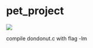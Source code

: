 # pet_project

<img src ="https://s1.gifyu.com/images/donut3951930eb53013c5.gif"></img>


compile dondonut.c with flag -lm
